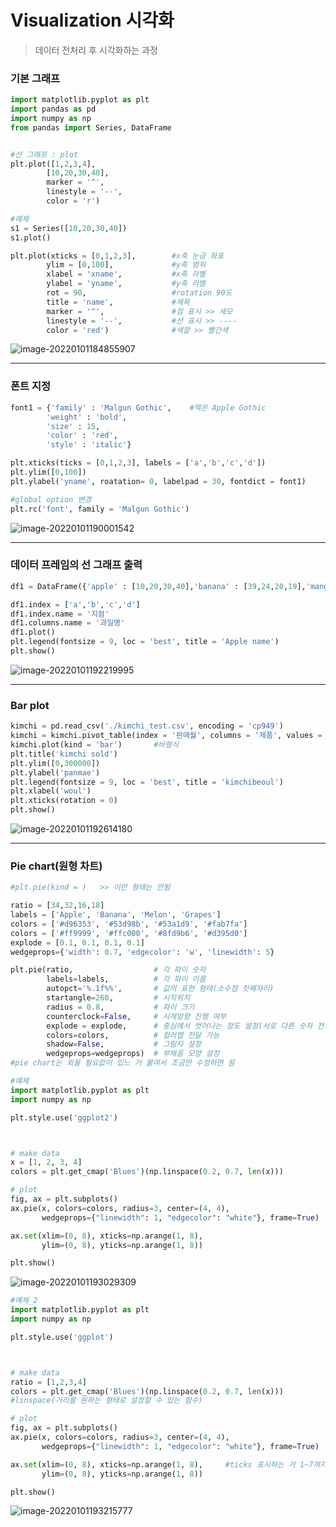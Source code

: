 # Visualization 시각화

> 데이터 전처리 후 시각화하는 과정



### 기본 그래프

```python
import matplotlib.pyplot as plt
import pandas as pd
import numpy as np
from pandas import Series, DataFrame


#선 그래프 : plot
plt.plot([1,2,3,4],
        [10,20,30,40],
        marker = '^',
        linestyle = '--',
        color = 'r')

#예제
s1 = Series([10,20,30,40])
s1.plot()

plt.plot(xticks = [0,1,2,3],		#x축 눈금 좌표
        ylim = [0,100],				#y축 범위
        xlabel = 'xname',			#x축 라벨
        ylabel = 'yname',			#y축 라벨
        rot = 90,					#rotation 90도
        title = 'name',				#제목
        marker = '^',				#점 표시 >> 세모
        linestyle = '--',			#선 표시 >> ----
        color = 'red')				#색깔 >> 빨간색
```

![image-20220101184855907](Visualization.assets/image-20220101184855907.png)



---

### 폰트 지정

```python
font1 = {'family' : 'Malgun Gothic',	#맥은 Apple Gothic
        'weight' : 'bold',
        'size' : 15,
        'color' : 'red',
        'style' : 'italic'}

plt.xticks(ticks = [0,1,2,3], labels = ['a','b','c','d'])
plt.ylim([0,100])
plt.ylabel('yname', roatation= 0, labelpad = 30, fontdict = font1)

#global option 변경
plt.rc('font', family = 'Malgun Gothic')
```

![image-20220101190001542](Visualization.assets/image-20220101190001542.png)

---

### 데이터 프레임의 선 그래프 출력

```python
df1 = DataFrame({'apple' : [10,20,30,40],'banana' : [39,24,20,19],'mango' : [16,66,50,58]})

df1.index = ['a','b','c','d']
df1.index.name = '지점'
df1.columns.name = '과일명'
df1.plot()
plt.legend(fontsize = 9, loc = 'best', title = 'Apple name')
plt.show()
```

![image-20220101192219995](Visualization.assets/image-20220101192219995.png)

---

### Bar plot

```python
kimchi = pd.read_csv('./kimchi_test.csv', encoding = 'cp949')
kimchi = kimchi.pivot_table(index = '판매월', columns = '제품', values = '수량', aggfunc = 'sum')
kimchi.plot(kind = 'bar')		#바형식
plt.title('kimchi sold')
plt.ylim([0,300000])
plt.ylabel('panmae')
plt.legend(fontsize = 9, loc = 'best', title = 'kimchibeoul')
plt.xlabel('woul')
plt.xticks(rotation = 0)
plt.show()
```

![image-20220101192614180](Visualization.assets/image-20220101192614180.png)

---

### Pie chart(원형 차트)

```python
#plt.pie(kind = )	>> 이런 형태는 안됨

ratio = [34,32,16,18]
labels = ['Apple', 'Banana', 'Melon', 'Grapes']
colors = ['#d96353', '#53d98b', '#53a1d9', '#fab7fa']   
colors = ['#ff9999', '#ffc000', '#8fd9b6', '#d395d0']
explode = [0.1, 0.1, 0.1, 0.1]
wedgeprops={'width': 0.7, 'edgecolor': 'w', 'linewidth': 5}

plt.pie(ratio,                  # 각 파이 숫자
        labels=labels,          # 각 파이 이름
        autopct='%.1f%%',       # 값의 표현 형태(소수점 첫째자리)
        startangle=260,         # 시작위치
        radius = 0.8,           # 파이 크기
        counterclock=False,     # 시계방향 진행 여부
        explode = explode,      # 중심에서 벗어나는 정도 설정(서로 다른 숫자 전달 가능)
        colors=colors,          # 컬러맵 전달 가능
        shadow=False,           # 그림자 설정
        wedgeprops=wedgeprops)  # 부채꼴 모양 설정
#pie chart는 외울 필요없이 있느 거 붙여서 조금만 수정하면 됨

#예제
import matplotlib.pyplot as plt
import numpy as np

plt.style.use('ggplot2')



# make data
x = [1, 2, 3, 4]
colors = plt.get_cmap('Blues')(np.linspace(0.2, 0.7, len(x)))

# plot
fig, ax = plt.subplots()
ax.pie(x, colors=colors, radius=3, center=(4, 4),
       wedgeprops={"linewidth": 1, "edgecolor": "white"}, frame=True)

ax.set(xlim=(0, 8), xticks=np.arange(1, 8),
       ylim=(0, 8), yticks=np.arange(1, 8))

plt.show()
```

![image-20220101193029309](Visualization.assets/image-20220101193029309.png)

```python
#예제_2
import matplotlib.pyplot as plt
import numpy as np

plt.style.use('ggplot')



# make data
ratio = [1,2,3,4]
colors = plt.get_cmap('Blues')(np.linspace(0.2, 0.7, len(x)))
#linspace(거리를 원하는 형태로 설정할 수 있는 함수)

# plot
fig, ax = plt.subplots()
ax.pie(x, colors=colors, radius=3, center=(4, 4),
       wedgeprops={"linewidth": 1, "edgecolor": "white"}, frame=True)

ax.set(xlim=(0, 8), xticks=np.arange(1, 8),     #ticks 표시하는 거 1~7까지 나타내는
       ylim=(0, 8), yticks=np.arange(1, 8))

plt.show()
```

![image-20220101193215777](Visualization.assets/image-20220101193215777.png)
